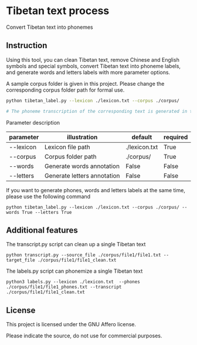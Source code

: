 # Tibetan text process

Convert Tibetan text into phonemes

## Instruction

Using this tool, you can clean Tibetan text, remove Chinese and English symbols and special symbols, convert Tibetan text into phoneme labels, and generate words and letters labels with more parameter options.

A sample corpus folder is given in this project. Please change the corresponding corpus folder path for formal use.

```sh
python tibetan_label.py --lexicon ./lexicon.txt --corpus ./corpus/

# The phoneme transcription of the corresponding text is generated in the subfolder of corpus
```

Parameter description

|parameter|illustration|default|required|
|--|--|--|--|
|--lexicon|Lexicon file path|./lexicon.txt|True|
|--corpus|Corpus folder path|./corpus/|True|
|--words|Generate words annotation|False|False|
|--letters|Generate letters annotation|False|False|

If you want to generate phones, words and letters labels at the same time, please use the following command

```
python tibetan_label.py --lexicon ./lexicon.txt --corpus ./corpus/ --words True --letters True
```

## Additional features

The transcript.py script can clean up a single Tibetan text

```
python transcript.py --source_file ./corpus/file1/file1.txt --target_file ./corpus/file1/file1_clean.txt
```

The labels.py script can phonemize a single Tibetan text

```
python3 labels.py --lexicon ./lexicon.txt  --phones ./corpus/file1/file1_phones.txt --transcript ./corpus/file1/file1_clean.txt
```

## License

This project is licensed under the GNU Affero license.

Please indicate the source, do not use for commercial purposes.
